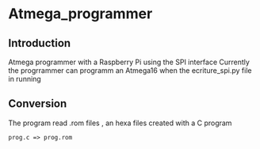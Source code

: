 # Atmega_programmer
## Introduction
Atmega programmer with a Raspberry Pi using the SPI interface
Currently the progrrammer can programm an Atmega16 when the ecriture_spi.py file in running

## Conversion
The program read .rom files , an hexa files created with a C program

`prog.c => prog.rom`
